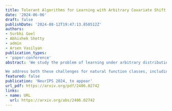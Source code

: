 ```yaml
---
title: Tolerant Algorithms for Learning with Arbitrary Covariate Shift
date: '2024-06-06'
draft: false
publishDate: '2024-08-12T19:47:13.850512Z'
authors:
- Surbhi Goel
- Abhishek Shetty
- admin
- Arsen Vasilyan
publication_types:
- 'paper-conference'
abstract: 'We study the problem of learning under arbitrary distribution shift, where the learner is trained on a labeled set from one distribution but evaluated on a different, potentially adversarially generated test distribution. We focus on two frameworks: PQ learning [GKKM20], allowing abstention on adversarially generated parts of the test distribution, and TDS learning [KSV24b], permitting abstention on the entire test distribution if distribution shift is detected. All prior known algorithms either rely on learning primitives that are computationally hard even for simple function classes, or end up abstaining entirely even in the presence of a tiny amount of distribution shift.

We address both these challenges for natural function classes, including intersections of halfspaces and decision trees, and standard training distributions, including Gaussians. For PQ learning, we give efficient learning algorithms, while for TDS learning, our algorithms can tolerate moderate amounts of distribution shift. At the core of our approach is an improved analysis of spectral outlier-removal techniques from learning with nasty noise. Our analysis can (1) handle arbitrarily large fraction of outliers, which is crucial for handling arbitrary distribution shifts, and (2) obtain stronger bounds on polynomial moments of the distribution after outlier removal, yielding new insights into polynomial regression under distribution shifts. Lastly, our techniques lead to novel results for tolerant testable learning [RV23], and learning with nasty noise.'
featured: false
publication: 'NeurIPS 2024, to appear'
url_pdf: https://arxiv.org/pdf/2406.02742
links:
- name: URL
  url: https://arxiv.org/abs/2406.02742
---
```


